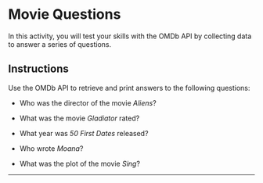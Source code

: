 # Movie Questions

In this activity, you will test your skills with the OMDb API by collecting data to answer a series of questions.

## Instructions

Use the OMDb API to retrieve and print answers to the following questions:

* Who was the director of the movie *Aliens*?

* What was the movie *Gladiator* rated?

* What year was *50 First Dates* released?

* Who wrote *Moana*?

* What was the plot of the movie *Sing*?

- - -


